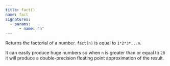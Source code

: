```yaml
---
title: fact()
name: fact
signatures:
  - params:
      - name: "n"
---
```


Returns the factorial of a number. `fact(n)` is equal to `1*2*3*...n`.

It can easily produce huge numbers so when `n` is greater than or equal to `20`
it will produce a double-precision floating point approximation of the result.
